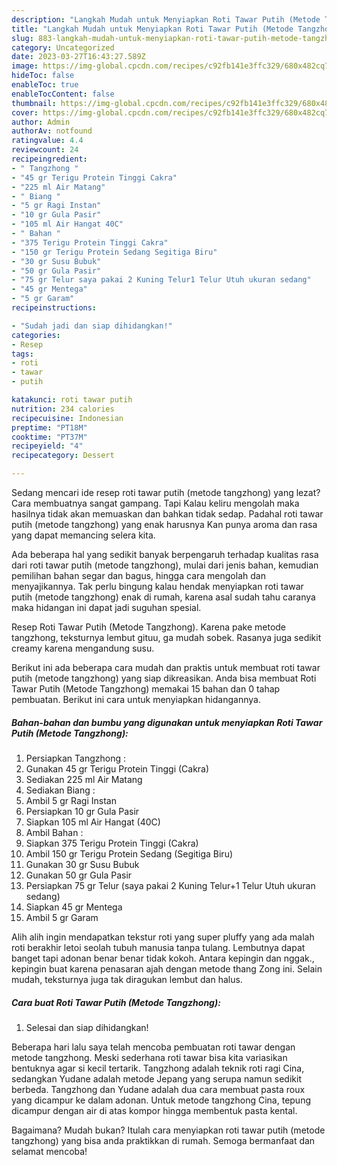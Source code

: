 ```yaml
---
description: "Langkah Mudah untuk Menyiapkan Roti Tawar Putih (Metode Tangzhong) yang Enak, Buat Buka Puasa Enak Banget"
title: "Langkah Mudah untuk Menyiapkan Roti Tawar Putih (Metode Tangzhong) yang Enak, Buat Buka Puasa Enak Banget"
slug: 883-langkah-mudah-untuk-menyiapkan-roti-tawar-putih-metode-tangzhong-yang-enak-buat-buka-puasa-enak-banget
category: Uncategorized
date: 2023-03-27T16:43:27.589Z
image: https://img-global.cpcdn.com/recipes/c92fb141e3ffc329/680x482cq70/roti-tawar-putih-metode-tangzhong-foto-resep-utama.jpg
hideToc: false
enableToc: true
enableTocContent: false
thumbnail: https://img-global.cpcdn.com/recipes/c92fb141e3ffc329/680x482cq70/roti-tawar-putih-metode-tangzhong-foto-resep-utama.jpg
cover: https://img-global.cpcdn.com/recipes/c92fb141e3ffc329/680x482cq70/roti-tawar-putih-metode-tangzhong-foto-resep-utama.jpg
author: Admin
authorAv: notfound
ratingvalue: 4.4
reviewcount: 24
recipeingredient:
- " Tangzhong "
- "45 gr Terigu Protein Tinggi Cakra"
- "225 ml Air Matang"
- " Biang "
- "5 gr Ragi Instan"
- "10 gr Gula Pasir"
- "105 ml Air Hangat 40C"
- " Bahan "
- "375 Terigu Protein Tinggi Cakra"
- "150 gr Terigu Protein Sedang Segitiga Biru"
- "30 gr Susu Bubuk"
- "50 gr Gula Pasir"
- "75 gr Telur saya pakai 2 Kuning Telur1 Telur Utuh ukuran sedang"
- "45 gr Mentega"
- "5 gr Garam"
recipeinstructions:

- "Sudah jadi dan siap dihidangkan!"
categories:
- Resep
tags:
- roti
- tawar
- putih

katakunci: roti tawar putih 
nutrition: 234 calories
recipecuisine: Indonesian
preptime: "PT18M"
cooktime: "PT37M"
recipeyield: "4"
recipecategory: Dessert

---
```



Sedang mencari ide resep roti tawar putih (metode tangzhong) yang lezat? Cara membuatnya sangat gampang. Tapi Kalau keliru mengolah maka hasilnya tidak akan memuaskan dan bahkan tidak sedap. Padahal roti tawar putih (metode tangzhong) yang enak harusnya Kan punya aroma dan rasa yang dapat memancing selera kita.


Ada beberapa hal yang sedikit banyak berpengaruh terhadap kualitas rasa dari roti tawar putih (metode tangzhong), mulai dari jenis bahan, kemudian pemilihan bahan segar dan bagus, hingga cara mengolah dan menyajikannya. Tak perlu bingung kalau hendak menyiapkan roti tawar putih (metode tangzhong) enak di rumah, karena asal sudah tahu caranya maka hidangan ini dapat jadi suguhan spesial.

Resep Roti Tawar Putih (Metode Tangzhong). Karena pake metode tangzhong, teksturnya lembut gituu, ga mudah sobek. Rasanya juga sedikit creamy karena mengandung susu.


Berikut ini ada beberapa cara mudah dan praktis untuk membuat roti tawar putih (metode tangzhong) yang siap dikreasikan. Anda bisa membuat Roti Tawar Putih (Metode Tangzhong) memakai 15 bahan dan 0 tahap pembuatan. Berikut ini cara untuk menyiapkan hidangannya.

<!--inarticleads1-->

##### Bahan-bahan dan bumbu yang digunakan untuk menyiapkan Roti Tawar Putih (Metode Tangzhong):

1. Persiapkan  Tangzhong :
1. Gunakan 45 gr Terigu Protein Tinggi (Cakra)
1. Sediakan 225 ml Air Matang
1. Sediakan  Biang :
1. Ambil 5 gr Ragi Instan
1. Persiapkan 10 gr Gula Pasir
1. Siapkan 105 ml Air Hangat (40C)
1. Ambil  Bahan :
1. Siapkan 375 Terigu Protein Tinggi (Cakra)
1. Ambil 150 gr Terigu Protein Sedang (Segitiga Biru)
1. Gunakan 30 gr Susu Bubuk
1. Gunakan 50 gr Gula Pasir
1. Persiapkan 75 gr Telur (saya pakai 2 Kuning Telur+1 Telur Utuh ukuran sedang)
1. Siapkan 45 gr Mentega
1. Ambil 5 gr Garam


Alih alih ingin mendapatkan tekstur roti yang super pluffy yang ada malah roti berakhir letoi seolah tubuh manusia tanpa tulang. Lembutnya dapat banget tapi adonan benar benar tidak kokoh. Antara kepingin dan nggak., kepingin buat karena penasaran ajah dengan metode thang Zong ini. Selain mudah, teksturnya juga tak diragukan lembut dan halus. 

<!--inarticleads2-->

##### Cara buat Roti Tawar Putih (Metode Tangzhong):


1. Selesai dan siap dihidangkan!

Beberapa hari lalu saya telah mencoba pembuatan roti tawar dengan metode tangzhong. Meski sederhana roti tawar bisa kita variasikan bentuknya agar si kecil tertarik. Tangzhong adalah teknik roti ragi Cina, sedangkan Yudane adalah metode Jepang yang serupa namun sedikit berbeda. Tangzhong dan Yudane adalah dua cara membuat pasta roux yang dicampur ke dalam adonan. Untuk metode tangzhong Cina, tepung dicampur dengan air di atas kompor hingga membentuk pasta kental. 

Bagaimana? Mudah bukan? Itulah cara menyiapkan roti tawar putih (metode tangzhong) yang bisa anda praktikkan di rumah. Semoga bermanfaat dan selamat mencoba!
